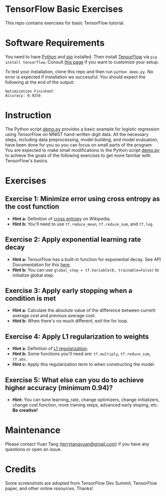 # TensorFlow Basic Exercises

This repo contains exercises for basic TensorFlow tutorial.


# Software Requirements

You need to have [Python](https://www.python.org/downloads/) and [pip](https://pip.pypa.io/en/stable/installing/) installed. Then install [TensorFlow](https://www.tensorflow.org/) via `pip install tensorflow`. Consult [this page](https://github.com/tensorflow/tensorflow/blob/master/tensorflow/g3doc/get_started/os_setup.md) if you want to customize your setup. 

To test your installation, clone this repo and then run `python demo.py`. No error is expected if installation ws successful. You should expect the following at the end of the output:

```
Optimization Finished!
Accuracy: 0.9256
``` 

# Instruction

The Python script [demo.py](./demo.py) provides a basic example for logistic regression using TensorFlow on MNIST hand-written digit data. All the necessary steps, including data preprocessing, model building, and model evaluation, have been done for you so you can focus on small parts of the program. You are expected to make small modifications to the Python script [demo.py](./demo.py) to achieve the goals of the following exercises to get more familiar with TensorFlow's basics.

# Exercises

## Exercise 1: Minimize error using cross entropy as the cost function

* **Hint a:** Definition of [cross entropy](https://en.wikipedia.org/wiki/Cross_entropy) on Wikipedia. 
* **Hint b:** You'll need to use `tf.reduce_mean`, `tf.reduce_sum`, and `tf.log`.

## Exercise 2: Apply exponential learning rate decay

* **Hint a:** TensorFlow has a built-in function for exponential decay. See API Documentation for this [here](https://www.tensorflow.org/api_docs/python/tf/train/exponential_decay). 
* **Hint b:** You can use `global_step = tf.Variable(0, trainable=False)` to initialize global step.

## Exercise 3: Apply early stopping when a condition is met

* **Hint a:** Calculate the absolute value of the difference between current average cost and previous average cost.
* **Hint b:** When there's no much different, exit the for loop.

## Exercise 4: Apply L1 regularization to weights

* **Hint a:** Definition of [L1 regularization](http://www.chioka.in/differences-between-l1-and-l2-as-loss-function-and-regularization/).
* **Hint b:** Some functions you'll need are: `tf.multiply`, `tf.reduce_sum`, `tf.abs`.
* **Hint c:** Apply this regularization term to when constructing the model.

## Exercise 5: What else can you do to achieve higher accuracy (minimum 0.94)?

* **Hint:** You can tune learning_rate, change optimizers, change initializers, change cost function, more training steps, advanced early stoping, etc. **Be creative!**


# Maintenance

Please contact Yuan Tang (terrytangyuan@gmail.com) if you have any questions or open an issue.

# Credits

Some screenshots are adopted from TensorFlow Dev Summit, TensorFlow paper, and other online resources. Thanks!


 
